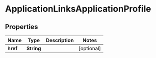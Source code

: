 

# ApplicationLinksApplicationProfile


## Properties

| Name | Type | Description | Notes |
|------------ | ------------- | ------------- | -------------|
|**href** | **String** |  |  [optional] |



